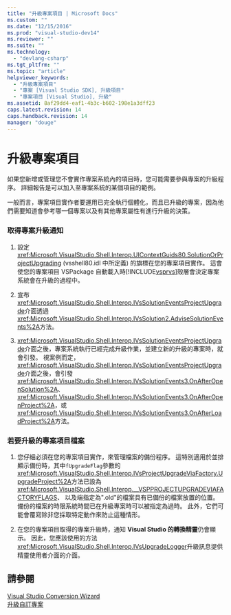 ```yaml
---
title: "升級專案項目 | Microsoft Docs"
ms.custom: ""
ms.date: "12/15/2016"
ms.prod: "visual-studio-dev14"
ms.reviewer: ""
ms.suite: ""
ms.technology: 
  - "devlang-csharp"
ms.tgt_pltfrm: ""
ms.topic: "article"
helpviewer_keywords: 
  - "升級專案項目"
  - "專案 [Visual Studio SDK], 升級項目"
  - "專案項目 [Visual Studio], 升級"
ms.assetid: 8af29dd4-eaf1-4b3c-b602-198e1a3dff23
caps.latest.revision: 14
caps.handback.revision: 14
manager: "douge"
---
```

# 升級專案項目
如果您新增或管理您不會實作專案系統內的項目時，您可能需要參與專案的升級程序。  詳細報告是可以加入至專案系統的某個項目的範例。  
  
 一般而言，專案項目實作者要運用已完全執行個體化，而且已升級的專案，因為他們需要知道會參考哪一個專案以及有其他專案屬性有進行升級的決策。  
  
### 取得專案升級通知  
  
1.  設定<xref:Microsoft.VisualStudio.Shell.Interop.UIContextGuids80.SolutionOrProjectUpgrading> \(vsshell80.idl 中所定義\) 的旗標在您的專案項目實作。  這會使您的專案項目 VSPackage 自動載入時[!INCLUDE[vsprvs](../code-quality/includes/vsprvs_md.md)]殼層會決定專案系統會在升級的過程中。  
  
2.  宣布<xref:Microsoft.VisualStudio.Shell.Interop.IVsSolutionEventsProjectUpgrade>介面透過<xref:Microsoft.VisualStudio.Shell.Interop.IVsSolution2.AdviseSolutionEvents%2A>方法。  
  
3.  <xref:Microsoft.VisualStudio.Shell.Interop.IVsSolutionEventsProjectUpgrade>介面之後，專案系統執行已經完成升級作業，並建立新的升級的專案時，就會引發。  視案例而定， <xref:Microsoft.VisualStudio.Shell.Interop.IVsSolutionEventsProjectUpgrade>介面之後，會引發<xref:Microsoft.VisualStudio.Shell.Interop.IVsSolutionEvents3.OnAfterOpenSolution%2A>、 <xref:Microsoft.VisualStudio.Shell.Interop.IVsSolutionEvents3.OnAfterOpenProject%2A>，或<xref:Microsoft.VisualStudio.Shell.Interop.IVsSolutionEvents3.OnAfterLoadProject%2A>方法。  
  
### 若要升級的專案項目檔案  
  
1.  您仔細必須在您的專案項目實作，來管理檔案的備份程序。  這特別適用於並排顯示備份時，其中`fUpgradeFlag`參數的<xref:Microsoft.VisualStudio.Shell.Interop.IVsProjectUpgradeViaFactory.UpgradeProject%2A>方法已設為<xref:Microsoft.VisualStudio.Shell.Interop.__VSPPROJECTUPGRADEVIAFACTORYFLAGS>、 以及端指定為".old"的檔案具有已備份的檔案放置的位置。  備份的檔案的時限系統時間已在升級專案時可以被指定為過時。  此外，它們可能會覆寫除非您採取特定動作來防止這種情形。  
  
2.  在您的專案項目取得的專案升級時，通知 **Visual Studio 的轉換精靈**仍會顯示。  因此，您應該使用的方法<xref:Microsoft.VisualStudio.Shell.Interop.IVsUpgradeLogger>升級訊息提供精靈使用者介面的介面。  
  
## 請參閱  
 [Visual Studio Conversion Wizard](http://msdn.microsoft.com/zh-tw/4acfd30e-c192-4184-a86f-2da5e4c3d83c)   
 [升級自訂專案](../misc/upgrading-custom-projects.md)